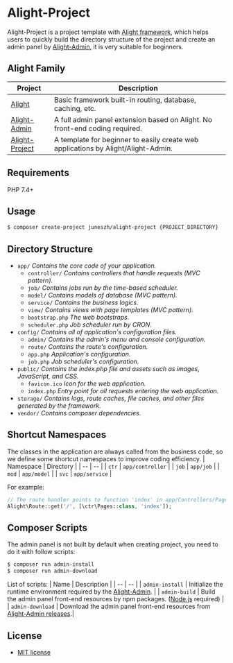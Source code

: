 # Alight-Project
Alight-Project is a project template with [Alight framework](https://github.com/juneszh/alight), which helps users to quickly build the directory structure of the project and create an admin panel by [Alight-Admin](https://github.com/juneszh/alight-admin), it is very suitable for beginners.

## Alight Family

| Project     | Description     |
| --- | --- |
| [Alight](https://github.com/juneszh/alight)  | Basic framework built-in routing, database, caching, etc. |
| [Alight-Admin](https://github.com/juneszh/alight-admin)  | A full admin panel extension based on Alight. No front-end coding required.|
| [Alight-Project](https://github.com/juneszh/alight-project) | A template for beginner to easily create web applications by Alight/Alight-Admin. |

## Requirements
PHP 7.4+

## Usage
```bash
$ composer create-project juneszh/alight-project {PROJECT_DIRECTORY}
```

## Directory Structure
* `app/` *Contains the core code of your application.*
    * `controller/` *Contains controllers that handle requests (MVC pattern).*
    * `job/` *Contains jobs run by the time-based scheduler.*
    * `model/` *Contains models of database (MVC pattern).*
    * `service/` *Contains the business logics.*
    * `view/` *Contains views with page templates (MVC pattern).*
    * `bootstrap.php` *The web bootstraps.*
    * `scheduler.php` *Job scheduler run by CRON.*
* `config/` *Contains all of application's configuration files.*
    * `admin/` *Contains the admin's menu and console configuration.*
    * `route/` *Contains the route's configuration.*
    * `app.php` *Application's configuration.*
    * `job.php` *Job scheduler's configuration.*
* `public/` *Contains the index.php file and assets such as images, JavaScript, and CSS.*
    * `favicon.ico` *Icon for the web application.*
    * `index.php` *Entry point for all requests entering the web application.*
* `storage/` *Contains logs, route caches, file caches, and other files generated by the framework.*
* `vendor/` *Contains composer dependencies.*

## Shortcut Namespaces
The classes in the application are always called from the business code, so we define some shortcut namespaces to improve coding efficiency.
| Namespace | Directory |
| -- | -- |
| `ctr` | `app/controller` |
| `job` | `app/job` |
| `mod` | `app/model` |
| `svc` | `app/service` |

For example:
```php
// The route handler points to function 'index' in app/Controllers/Pages.php
Alight\Route::get('/', [\ctr\Pages::class, 'index']);
```

## Composer Scripts
The admin panel is not built by default when creating project, you need to do it with follow scripts:
```bash
$ composer run admin-install
$ composer run admin-download
```
List of scripts:
| Name | Description |
| -- | -- |
| `admin-install` | Initialize the runtime environment required by the [Alight-Admin](https://github.com/juneszh/alight-admin). |
| `admin-build` | Build the admin panel front-end resources by npm packages. ([Node.js](https://nodejs.org/en/download/) required) |
| `admin-download` | Download the admin panel front-end resources from [Alight-Admin releases](https://github.com/juneszh/alight-admin/releases).|

## License
* [MIT license](./LICENSE)